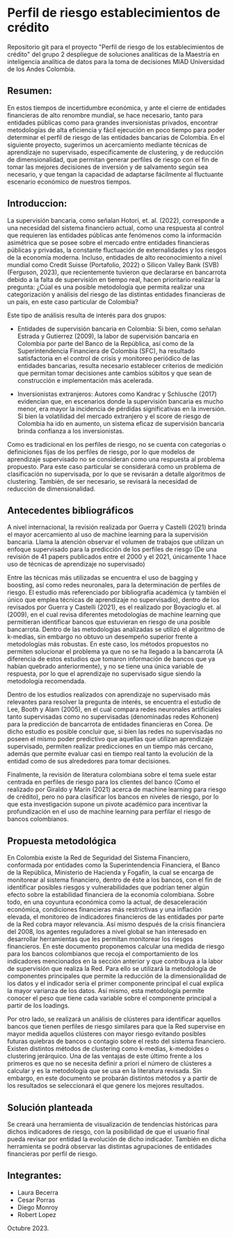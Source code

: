 # Perfil de riesgo establecimientos de crédito

Repositorio git para el proyecto "Perfil de riesgo de los establecimientos de crédito" del grupo 2 despliegue de soluciones analiticas de la Maestría en inteligencia analítica de datos para la toma de decisiones MIAD Universidad de los Andes Colombia.

## Resumen: 

En estos tiempos de incertidumbre económica, y ante el cierre de entidades financieras de alto renombre mundial, se hace necesario, tanto para entidades públicas como para grandes inversionistas privados, encontrar metodologías de alta eficiencia y fácil ejecución en poco tiempo para  poder determinar el perfil de riesgo de las entidades bancarias de Colombia. En el siguiente proyecto, sugerimos un acercamiento mediante técnicas de aprendizaje no supervisado, específicamente de clustering, y de reducción de dimensionalidad, que permitan generar perfiles de riesgo con el fin de tomar las mejores decisiones de inversión y de salvamento según sea necesario, y que tengan la capacidad de adaptarse fácilmente al fluctuante escenario económico de nuestros tiempos.

## Introduccion: 

La supervisión bancaria, como señalan Hotori, et. al. (2022), corresponde a una necesidad del sistema financiero actual, como una respuesta al control que requieren las entidades públicas ante fenómenos como la información asimétrica que se posee sobre el mercado entre entidades financieras públicas y privadas, la constante fluctuación de externalidades y los riesgos de la economía moderna.  Incluso, entidades de alto reconocimiento a nivel mundial como Credit Suisse (Portafolio, 2022)  o Silicon Valley Bank (SVB) (Ferguson, 2023), que recientemente tuvieron que declararse en bancarrota debido a la falta de supervisión en tiempo real, hacen prioritario realizar la pregunta: ¿Cúal es una posible metodología que permita realizar una categorización y análisis del riesgo de las distintas entidades financieras de un país, en este caso particular de Colombia?

Este tipo de análisis resulta de interés para dos grupos:

- Entidades de supervisión bancaria en Colombia: Si bien, como señalan Estrada y Gutierrez (2009), la labor de supervisión bancaria en Colombia por parte del Banco de la República, así como de la Superintendencia Financiera de Colombia (SFC), ha resultado satisfactoria en el control de crisis y monitoreo periódico de las entidades bancarias, resulta necesario establecer criterios de medición que permitan tomar decisiones ante cambios súbitos y que sean de construcción e implementación más acelerada.

- Inversionistas extranjeros: Autores como Kandrac y Schlusche (2017) evidencian que, en escenarios donde la supervisión bancaria es mucho menor, era mayor la incidencia de pérdidas significativas en la inversión. Si bien la volatilidad del mercado extranjero y el score de riesgo de Colombia ha ido en aumento, un sistema eficaz de supervisión bancaria brinda confianza a los inversionistas.

Como es tradicional en los perfiles de riesgo, no se cuenta con categorías o definiciones fijas de los perfiles de riesgo, por lo que modelos de aprendizaje supervisado no se consideran como una respuesta al problema propuesto. Para este caso particular se considerará como un problema de clasificación no supervisada, por lo que se revisarán a detalle algoritmos de clustering. También, de ser necesario, se revisará la necesidad de reducción de dimensionalidad.

## Antecedentes bibliográficos

A nivel internacional, la revisión realizada por Guerra y Castelli (2021) brinda el mayor acercamiento al uso de machine learning para la supervisión bancaria. Llama la atención observar el volumen de trabajos que utilizan un enfoque supervisado para la predicción de los perfiles de riesgo (De una revisión de 41 papers publicados entre el 2000 y el 2021, únicamente 1 hace uso de técnicas de aprendizaje no supervisado)

Entre las técnicas más utilizadas se encuentra el uso de bagging y boosting, así como redes neuronales, para la determinación de perfiles de riesgo. El estudio más referenciado por bibliografía académica (y también el único que emplea técnicas de aprendizaje no supervisadio), dentro de los revisados por Guerra y Castelli (2021), es el realizado por Boyacioglu et. al (2009), en el cual revisa diferentes metodologías de machine learning que permitieran identificar bancos que estuvieran en riesgo de una posible bancarrota. Dentro de las metodologías analizadas se utilizó el algoritmo de k-medias, sin embargo no obtuvo un desempeño superior frente a metodologías más robustas. En este caso, los métodos propuestos no permiten solucionar el problema ya que no se ha llegado a la bancarrota (A diferencia de estos estudios que tomaron información de bancos que ya habían quebrado anteriormente), y no se tiene una única variable de respuesta, por lo que el aprendizaje no supervisado sigue siendo la metodología recomendada.

Dentro de los estudios realizados con aprendizaje no supervisado más relevantes para resolver la pregunta de interés, se encuentra el estudio de Lee, Booth y Alam (2005), en el cual compara redes neuronales artificiales tanto supervisadas como no supervisadas (denominadas redes Kohonen) para la predicción de bancarrota de entidades financieras en Corea. De dicho estudio es posible concluir que, si bien las redes no supervisadas no poseen el mismo poder predictivo que aquellas que utilizan aprendizaje supervisado, permiten realizar predicciones en un tiempo más cercano, además que permite evaluar casi en tiempo real tanto la evolución de la entidad como de sus alrededores para tomar decisiones.

Finalmente, la revisión de literatura colombiana sobre el tema suele estar centrada en perfiles de riesgo para los clientes del banco (Como el realizado por Giraldo y Marín (2021) acerca de machine learning para riesgo de crédito), pero no para clasificar los bancos en niveles de riesgo, por lo que esta investigación supone un pivote académico para incentivar la profundización en el uso de machine learning para perfilar el riesgo de bancos colombianos.

## Propuesta metodológica

En Colombia existe la Red de Seguridad del Sistema Financiero, conformada por entidades como la Superintendencia Financiera, el Banco de la República, Ministerio de Hacienda y Fogafín, la cual se encarga de monitorear al sistema financiero, dentro de éste a los bancos, con el fin de identificar posibles riesgos y vulnerabilidades que podrían tener algún efecto sobre la estabilidad financiera de la economía colombiana. Sobre todo, en una coyuntura económica como la actual, de desaceleración económica, condiciones financieras más restrictivas y una inflación elevada, el monitoreo de indicadores financieros de las entidades por parte de la Red cobra mayor relevancia. Así mismo después de la crisis financiera del 2008, los agentes reguladores a nivel global se han interesado en desarrollar herramientas que les permitan monitorear los riesgos financieros. En este documento proponemos calcular una medida de riesgo para los bancos colombianos que recoja el comportamiento de los indicadores mencionados en la sección anterior y que contribuya a la labor de supervisión que realiza la Red. Para ello se utilizará la metodología de componentes principales que permite la reducción de la dimensionalidad de los datos y el indicador sería el primer componente principal el cual explica la mayor varianza de los datos. Así mismo, esta metodología permite conocer el peso que tiene cada variable sobre el componente principal a partir de los loadings.
 
Por otro lado, se realizará un análisis de clústeres para identificar aquellos bancos que tienen perfiles de riesgo similares para que la Red supervise en mayor medida aquellos clústeres con mayor riesgo evitando posibles futuras quiebras de bancos o contagio sobre el resto del sistema financiero. Existen distintos métodos de clustering como k-medias, k-medoides o clustering jerárquico. Una de las ventajas de este último frente a los primeros es que no se necesita definir a priori el número de clústeres a calcular y es la metodología que se usa en la literatura revisada. Sin embargo, en este documento se probarán distintos métodos y a partir de los resultados se seleccionará el que genere los mejores resultados.

## Solución planteada

Se creará una herramienta de visualización de tendencias históricas para dichos indicadores de riesgo, con la posibilidad de que el usuario final pueda revisar por entidad la evolución de dicho indicador. También en dicha herramienta se podrá observar las distintas agrupaciones de entidades financieras por perfil de riesgo.

## Integrantes: 
- Laura Becerra
- Cesar Porras
- Diego Monroy
- Robert Lopez

Octubre 2023.
